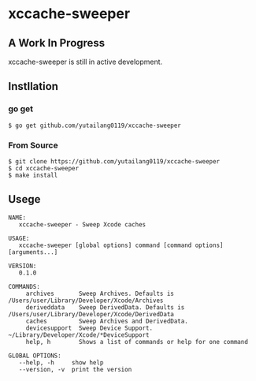 # xccache-sweeper

## A Work In Progress

xccache-sweeper is still in active development.

## Instllation

### go get

```shell
$ go get github.com/yutailang0119/xccache-sweeper
```

### From Source

```shell
$ git clone https://github.com/yutailang0119/xccache-sweeper
$ cd xccache-sweeper
$ make install
```

## Usege

```shell
NAME:
   xccache-sweeper - Sweep Xcode caches

USAGE:
   xccache-sweeper [global options] command [command options] [arguments...]

VERSION:
   0.1.0

COMMANDS:
     archives       Sweep Archives. Defaults is /Users/user/Library/Developer/Xcode/Archives
     deriveddata    Sweep DerivedData. Defaults is /Users/user/Library/Developer/Xcode/DerivedData
     caches         Sweep Archives and DerivedData.
     devicesupport  Sweep Device Support. ~/Library/Developer/Xcode/*DeviceSupport
     help, h        Shows a list of commands or help for one command

GLOBAL OPTIONS:
   --help, -h     show help
   --version, -v  print the version
```

